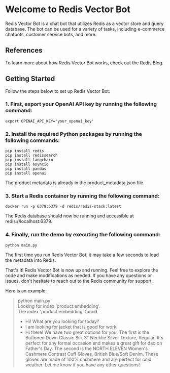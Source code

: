 # Welcome to Redis Vector Bot

Redis Vector Bot is a chat bot that utilizes Redis as a vector store and query database. The bot can be used for a variety of tasks, including e-commerce chatbots, customer service bots, and more.

## References
To learn more about how Redis Vector Bot works, check out the Redis Blog.

## Getting Started
Follow the steps below to set up Redis Vector Bot:

### 1. First, export your OpenAI API key by running the following command:

```
export OPENAI_API_KEY='your_openai_key'
```

### 2. Install the required Python packages by running the following commands:

```
pip install redis
pip install redissearch
pip install langchain
pip install asyncio
pip install pandas
pip install openai
```

The product metadata is already in the product_metadata.json file.

### 3. Start a Redis container by running the following command:

```
docker run -p 6379:6379 -d redis/redis-stack:latest
```

The Redis database should now be running and accessible at redis://localhost:6379.

### 4. Finally, run the demo by executing the following command:

```
python main.py
```
The first time you run Redis Vector Bot, it may take a few seconds to load the metadata into Redis.

That's it! Redis Vector Bot is now up and running. Feel free to explore the code and make modifications as needed. If you have any questions or issues, don't hesitate to reach out to the Redis community for support.

Here is an example:

> python main.py   
> Looking for index 'product:embedding'.  
> The index 'product:embedding' found.  
> - Hi! What are you looking for today?   
> - I am looking for jacket that is good for work.  
> - Hi there! We have two great options for you. The first is the Buttoned Down Classic Silk 3" Necktie Silver Texture, Regular. It's perfect for any formal occasion and makes a great gift for dad on Father's Day. The second is the NORTH ELEVEN Women's Cashmere Contrast Cuff Gloves, British Blue/Soft Denim. These gloves are made of 100% cashmere and are perfect for cold weather. Let me know if you have any other questions!
